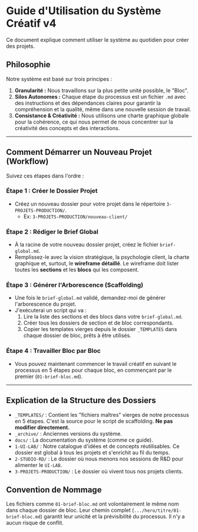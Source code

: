# Guide d'Utilisation du Système Créatif v4

Ce document explique comment utiliser le système au quotidien pour créer des projets.

## Philosophie

Notre système est basé sur trois principes :
1.  **Granularité :** Nous travaillons sur la plus petite unité possible, le "Bloc".
2.  **Silos Autonomes :** Chaque étape du processus est un fichier `.md` avec des instructions et des dépendances claires pour garantir la compréhension et la qualité, même dans une nouvelle session de travail.
3.  **Consistance & Créativité :** Nous utilisons une charte graphique globale pour la cohérence, ce qui nous permet de nous concentrer sur la créativité des concepts et des interactions.

---

## Comment Démarrer un Nouveau Projet (Workflow)

Suivez ces étapes dans l'ordre :

### Étape 1 : Créer le Dossier Projet
- Créez un nouveau dossier pour votre projet dans le répertoire `3-PROJETS-PRODUCTION/`.
  - Ex: `3-PROJETS-PRODUCTION/nouveau-client/`

### Étape 2 : Rédiger le Brief Global
- À la racine de votre nouveau dossier projet, créez le fichier `brief-global.md`.
- Remplissez-le avec la vision stratégique, la psychologie client, la charte graphique et, surtout, le **wireframe détaillé**. Le wireframe doit lister toutes les **sections** et les **blocs** qui les composent.

### Étape 3 : Générer l'Arborescence (Scaffolding)
- Une fois le `brief-global.md` validé, demandez-moi de générer l'arborescence du projet.
- J'exécuterai un script qui va :
    1. Lire la liste des sections et des blocs dans votre `brief-global.md`.
    2. Créer tous les dossiers de section et de bloc correspondants.
    3. Copier les templates vierges depuis le dossier `_TEMPLATES` dans chaque dossier de bloc, prêts à être utilisés.

### Étape 4 : Travailler Bloc par Bloc
- Vous pouvez maintenant commencer le travail créatif en suivant le processus en 5 étapes pour chaque bloc, en commençant par le premier (`01-brief-bloc.md`).

---

## Explication de la Structure des Dossiers

- `_TEMPLATES/` : Contient les "fichiers maîtres" vierges de notre processus en 5 étapes. C'est la source pour le script de scaffolding. **Ne pas modifier directement.**
- `_archive/` : Anciennes versions du système.
- `docs/` : La documentation du système (comme ce guide).
- `1-UI-LAB/` : Notre catalogue d'idées et de concepts réutilisables. Ce dossier est global à tous les projets et s'enrichit au fil du temps.
- `2-STUDIO-RD/` : Le dossier où nous menons nos sessions de R&D pour alimenter le `UI-LAB`.
- `3-PROJETS-PRODUCTION/` : Le dossier où vivent tous nos projets clients.

## Convention de Nommage

Les fichiers comme `01-brief-bloc.md` ont volontairement le même nom dans chaque dossier de bloc. Leur chemin complet (`.../hero/titre/01-brief-bloc.md`) garantit leur unicité et la prévisibilité du processus. Il n'y a aucun risque de conflit. 